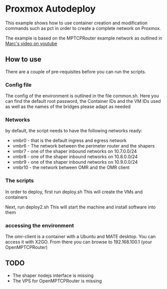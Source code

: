 # Proxmox Autodeploy

This example shows how to use container creation and modification commands such as pct in order to create a complete network on Proxmox.

The example is based on the MPTCPRouter example network as outlined in [Marc's video on youtube ](https://www.youtube.com/watch?v=S-Xmcig1ddA&t=15s)

## How to use

There are a couple of pre-requisites before you can run the scripts.

### Config file

The config of the environment is outlined in the file common.sh. Here you can find the default root password, the Container IDs and the VM IDs used as well as the names of the bridges please adapt as needed

### Networks

by default, the script needs to have the following networks ready:

* vmbr0 - that is the default ingress and egress network
* vmbr6 - The network between the perimeter router and the shapers
* vmbr7 - one of the shaper inbound networks on 10.7.0.0/24
* vmbr8 - one of the shaper inbound networks on 10.8.0.0/24
* vmbr9 - one of the shaper inbound networks on 10.9.0.0/24
* vmbr10 - the network between OMR and the OMR client

### The scripts

In order to deploy, first run deploy.sh
This will create the VMs and containers

Next, run deploy2.sh
This will start the machine and install software into them

### accessing the environment

The omr-client is a container with a Ubuntu and MATE desktop. You can access it with X2GO. From there you can browse to 192.168.100.1 (your OpenMPTCPRouter)

## TODO

* The shaper nodejs interface is missing
* The VPS for OpenMPTCPRouter is missing

